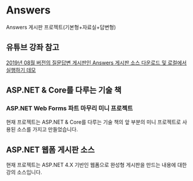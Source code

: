 # Answers
Answers 게시판 프로젝트(기본형+자료실+답변형)

## 유튜브 강좌 참고
[2019년 08월 버전의 질문답변 게시판인 Answers 게시판 소스 다운로드 및 로컬에서 실행하기 데모](https://youtu.be/o4bFfZJ2Xn0)


## ASP.NET & Core를 다루는 기술 책

### ASP.NET Web Forms 파트 마무리 미니 프로젝트

현재 프로젝트는 ASP.NET & Core를 다루는 기술 책의 앞 부분의 미니 프로젝트로 사용된 소스를 가지고 만들었습니다.

## ASP.NET 웹폼 게시판 소스

현재 프로젝트는 ASP.NET 4.X 기반인 웹폼으로 완성형 게시판을 만드는 내용에 대한 강의 소스입니다.
